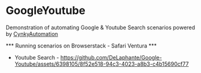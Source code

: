 # GoogleYoutube
Demonstration of automating Google & Youtube Search scenarios powered by [CynkyAutomation](https://github.com/DeLaphante/CynkyAutomation)

*** Running scenarios on Browserstack - Safari Ventura ***

- Youtube Search -
https://github.com/DeLaphante/Google-Youtube/assets/6398105/8f52e518-94c3-4023-a8b3-c4b15690cf77

